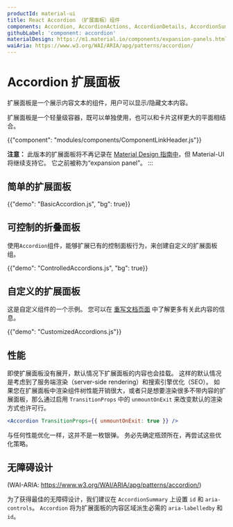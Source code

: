 ```yaml
---
productId: material-ui
title: React Accordion （扩展面板）组件
components: Accordion, AccordionActions, AccordionDetails, AccordionSummary
githubLabel: 'component: accordion'
materialDesign: https://m1.material.io/components/expansion-panels.html
waiAria: https://www.w3.org/WAI/ARIA/apg/patterns/accordion/
---
```


# Accordion 扩展面板

<p class="description">扩展面板是一个展示内容文本的组件，用户可以显示/隐藏文本内容。</p>

扩展面板是一个轻量级容器，既可以单独使用，也可以和卡片这样更大的平面相结合。

{{"component": "modules/components/ComponentLinkHeader.js"}}

**注意：** 此版本的扩展面板将不再记录在 [Material Design 指南中](https://m2.material.io/)，但 Material-UI 将继续支持它。 它之前被称为“expansion panel”。
:::

## 简单的扩展面板

{{"demo": "BasicAccordion.js", "bg": true}}

## 可控制的折叠面板

使用`Accordion`组件，能够扩展已有的控制面板行为，来创建自定义的扩展面板组。

{{"demo": "ControlledAccordions.js", "bg": true}}

## 自定义的扩展面板

这是自定义组件的一个示例。 您可以在 [重写文档页面](/customization/how-to-customize/) 中了解更多有关此内容的信息。

{{"demo": "CustomizedAccordions.js"}}

## 性能

即使扩展面板没有展开，默认情况下扩展面板的内容也会挂载。 这样的默认情况是考虑到了服务端渲染（server-side rendering）和搜索引擎优化（SEO）。 如果您在扩展面板中渲染组件树性能开销很大，或者只是想要渲染很多不带内容的扩展面板，那么通过启用 `TransitionProps` 中的 `unmountOnExit` 来改变默认的渲染方式也许可行。

```jsx
<Accordion TransitionProps={{ unmountOnExit: true }} />
```

与任何性能优化一样，这并不是一枚银弹。 务必先确定瓶颈所在，再尝试这些优化策略。

## 无障碍设计

(WAI-ARIA: https://www.w3.org/WAI/ARIA/apg/patterns/accordion/)

为了获得最佳的无障碍设计，我们建议在 `AccordionSummary` 上设置 `id` 和 `aria-controls`。 `Accordion` 将为扩展面板的内容区域派生必需的 `aria-labelledby` 和 `id`。
